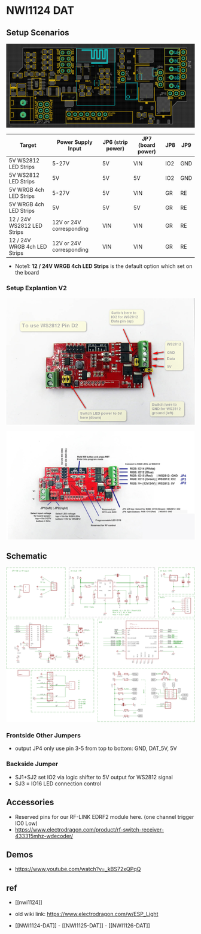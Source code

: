 # NWI1124 DAT

## Setup Scenarios

![](53-53-13-30-06-2023.png)

| Target                       | Power Supply Input       | JP6 (strip power) | JP7 (board power) | JP8 | JP9 |
| ---------------------------- | ------------------------ | ----------------- | ----------------- | --- | --- |
| 5V WS2812 LED Strips         | 5-27V                    | 5V                | VIN               | IO2 | GND |
| 5V WS2812 LED Strips         | 5V                       | 5V                | 5V                | IO2 | GND |
| 5V WRGB 4ch LED Strips       | 5-27V                    | 5V                | VIN               | GR  | RE  |
| 5V WRGB 4ch LED Strips       | 5V                       | 5V                | 5V                | GR  | RE  |
| 12 / 24V WS2812 LED Strips   | 12V or 24V corresponding | VIN               | VIN               | GR  | RE  |
| 12 / 24V WRGB 4ch LED Strips | 12V or 24V corresponding | VIN               | VIN               | GR  | RE  |

* Note1: **12 / 24V WRGB 4ch LED Strips** is the default option which set on the board

### Setup Explantion V2

![](02-30-17-13-03-2023.png)

![](16-30-17-13-03-2023.png)

## Schematic

![](59-33-16-10-07-2023.png)

### Frontside Other Jumpers

- output JP4 only use pin 3-5 from top to bottom: GND, DAT_5V, 5V

### Backside Jumper

- SJ1+SJ2 set IO2 via logic shifter to 5V output for WS2812 signal
- SJ3 = IO16 LED connection control

## Accessories

- Reserved pins for our RF-LINK EDRF2 module here. (one channel trigger IO0 Low)
- https://www.electrodragon.com/product/rf-switch-receiver-433315mhz-wdecoder/

## Demos

- https://www.youtube.com/watch?v=_kBS72xQPqQ

## ref

- [[nwi1124]]
- old wiki link: https://www.electrodragon.com/w/ESP_Light

- [[NWI1124-DAT]] - [[NWI1125-DAT]] - [[NWI1126-DAT]]
